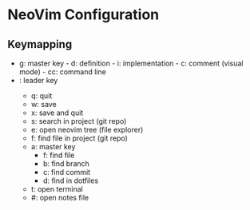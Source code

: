 # NeoVim Configuration

## Keymapping 

- g: master key
		- d: definition
		- i: implementation
		- c: comment (visual mode)
		- cc: command line
- <space>: leader key
	- q: quit 
	- w: save 
	- x: save and quit 
	- s: search in project (git repo)
	- e: open neovim tree (file explorer)
	- f: find file in project (git repo)
	- a: master key
		- f: find file 
		- b: find branch 
		- c: find commit 
		- d: find in dotfiles
	- t: open terminal 
	- #: open notes file

